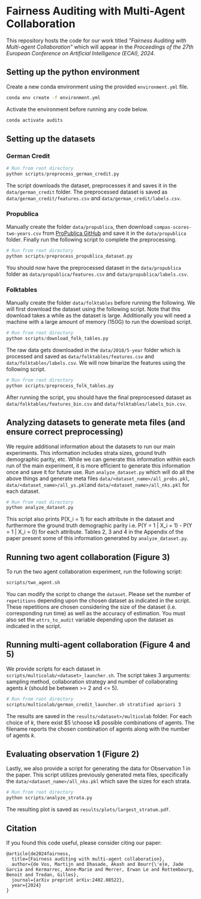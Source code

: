 # Fairness Auditing with Multi-Agent Collaboration

This repository hosts the code for our work titled *"Fairness Auditing with Multi-agent Collaboration"* which will appear in the *Proceedings of the 27th European Conference on Artificial Intelligence (ECAI), 2024*.

## Setting up the python environment

Create a new conda environment using the provided `environment.yml` file.

```bash
conda env create -f environment.yml
```

Activate the environment before running any code below.

```bash
conda activate audits
```

## Setting up the datasets

### German Credit

```python
# Run from root directory
python scripts/preprocess_german_credit.py
```

The script downloads the dataset, preprocesses it and saves it in the `data/german_credit` folder. The preprocessed dataset is saved as `data/german_credit/features.csv` and `data/german_credit/labels.csv`.

### Propublica

Manually create the folder `data/propublica`, then download `compas-scores-two-years.csv` from [ProPublica GitHub](https://github.com/propublica/compas-analysis/tree/master) and save it in the `data/propublica` folder. Finally run the following script to complete the preprocessing.

```python
# Run from root directory
python scripts/preprocess_propublica_dataset.py
```

You should now have the preprocessed dataset in the `data/propublica` folder as `data/propublica/features.csv` and `data/propublica/labels.csv`.

### Folktables

Manually create the folder `data/folktables` before running the following. We will first download the dataset using the following script. Note that this download takes a while as the dataset is large. Additionally you will need a machine with a large amount of memory (150G) to run the download script.

```python
# Run from root directory
python scripts/download_folk_tables.py
```

The raw data gets downloaded in the `data/2018/5-year` folder which is processed and saved as `data/folktables/features.csv` and `data/folktables/labels.csv`. We will now binarize the features using the following script.

```python
# Run from root directory
python scripts/preprocess_folk_tables.py
```

After running the script, you should have the final preprocessed dataset as `data/folktables/features_bin.csv` and `data/folktables/labels_bin.csv`.

## Analyzing datasets to generate meta files (and ensure correct preprocessing)

We require additional information about the datasets to run our main experiments.
This information includes strata sizes, ground truth demographic parity, etc.
While we can generate this information within each run of the main experiment, it is more efficient to generate this information once and save it for future use.
Run `analyze_dataset.py` which will do all the above things and generate meta files `data/<dataset_name>/all_probs.pkl`, `data/<dataset_name>/all_ys.pkl`and `data/<dataset_name>/all_nks.pkl` for each dataset.

```python
# Run from root directory
python analyze_dataset.py
```

This script also prints P(X_i = 1) for each attribute in the dataset and furthermore the ground truth demographic parity i.e. P(Y = 1 | X_i = 1) - P(Y = 1 | X_i = 0) for each attribute. Tables 2, 3 and 4 in the Appendix of the paper present some of this information generated by `analyze_dataset.py`.

## Running two agent collaboration (Figure 3)

To run the two agent collaboration experiment, run the following script:

```bash
scripts/two_agent.sh
```

You can modify the script to change the `dataset`. Please set the number of `repetitions` depending upon the chosen dataset as indicated in the script. These repetitions are chosen considering the size of the dataset (i.e. corresponding run time) as well as the accuracy of estimation. You must also set the `attrs_to_audit` variable depending upon the dataset as indicated in the script.

## Running multi-agent collaboration (Figure 4 and 5)

We provide scripts for each dataset in `scripts/multicolab/<dataset>_launcher.sh`. The script takes 3 arguments: sampling method, collaboration strategy and number of collaborating agents $k$ (should be between >= 2 and <= 5).

```bash
# Run from root directory
scripts/multicolab/german_credit_launcher.sh stratified apriori 3
```

The results are saved in the `results/<dataset>/multicolab` folder. For each choice of $k$, there exist $5 \choose k$ possible combinations of agents. The filename reports the chosen combination of agents along with the number of agents $k$.

## Evaluating observation 1 (Figure 2)

Lastly, we also provide a script for generating the data for Observation 1 in the paper. This script utilizes previously generated meta files, specifically the `data/<dataset_name>/all_nks.pkl` which save the sizes for each strata. 

```python
# Run from root directory
python scripts/analyze_strata.py
```

The resulting plot is saved as `results/plots/largest_stratum.pdf`.

## Citation

If you found this code useful, please consider citing our paper:

```
@article{de2024fairness,
  title={Fairness auditing with multi-agent collaboration},
  author={de Vos, Martijn and Dhasade, Akash and Bourr{\'e}e, Jade Garcia and Kermarrec, Anne-Marie and Merrer, Erwan Le and Rottembourg, Benoit and Tredan, Gilles},
  journal={arXiv preprint arXiv:2402.08522},
  year={2024}
}
```